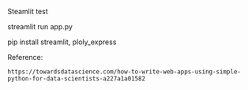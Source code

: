 Steamlit test

streamlit run app.py

pip install streamlit, ploly_express

Reference:

    https://towardsdatascience.com/how-to-write-web-apps-using-simple-python-for-data-scientists-a227a1a01582
